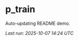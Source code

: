 # p_train

Auto-updating README demo.

<!--START_SECTION:status-->
_Last run: 2025-10-07 14:24 UTC_
<!--END_SECTION:status-->
























































































































































































































































































































































































































































































































































































































































































































































































































































































































































































































































